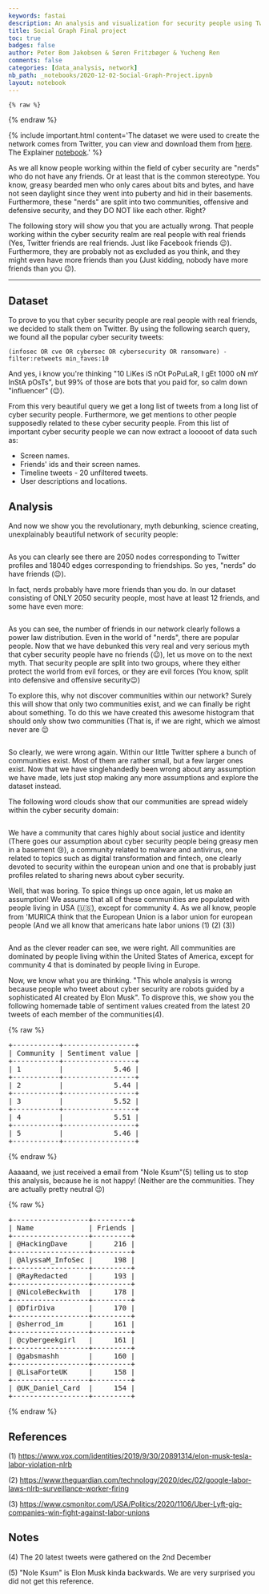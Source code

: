 ```yaml
---
keywords: fastai
description: An analysis and visualization for security people using Twitter data.
title: Social Graph Final project 
toc: true 
badges: false
author: Peter Bom Jakobsen & Søren Fritzbøger & Yucheng Ren 
comments: false
categories: [data_analysis, network]
nb_path: _notebooks/2020-12-02-Social-Graph-Project.ipynb
layout: notebook
---
```


<!--
#################################################
### THIS FILE WAS AUTOGENERATED! DO NOT EDIT! ###
#################################################
# file to edit: _notebooks/2020-12-02-Social-Graph-Project.ipynb
-->

<div class="container" id="notebook-container">
        
    {% raw %}
    
<div class="cell border-box-sizing code_cell rendered">

</div>
    {% endraw %}

<div class="cell border-box-sizing text_cell rendered"><div class="inner_cell">
<div class="text_cell_render border-box-sizing rendered_html">
<p>{% include important.html content='The dataset we were used to create the network comes from Twitter, you can view and download them from <a href="https://raw.githubusercontent.com/Glorforidor/SocialGraphAssignments/master/twitter_data.zip">here</a>. The Explainer <a href="">notebook</a>.' %}</p>

</div>
</div>
</div>
<div class="cell border-box-sizing text_cell rendered"><div class="inner_cell">
<div class="text_cell_render border-box-sizing rendered_html">
<p>As we all know people working within the field of cyber security are "nerds" who do not have any friends. Or at least that is the common stereotype. You know, greasy bearded men who only cares about bits and bytes, and have not seen daylight since they went into puberty and hid in their basements. Furthermore, these "nerds" are split into two communities, offensive and defensive security, and they DO NOT like each other. Right?</p>
<p>The following story will show you that you are actually wrong. That people working within the cyber security realm are real people with real friends (Yes, Twitter friends are real friends. Just like Facebook friends 😉). Furthermore, they are probably not as excluded as you think, and they might even have more friends than you (Just kidding, nobody have more friends than you 😉).</p>
<hr>

</div>
</div>
</div>
<div class="cell border-box-sizing text_cell rendered"><div class="inner_cell">
<div class="text_cell_render border-box-sizing rendered_html">
<h2 id="Dataset">Dataset<a class="anchor-link" href="#Dataset"> </a></h2><p>To prove to you that cyber security people are real people with real friends, we decided to stalk them on Twitter. By using the following search query, we found all the popular cyber security tweets:</p>
<p><code>(infosec OR cve OR cybersec OR cybersecurity OR ransomware) -filter:retweets min_faves:10</code></p>
<p>And yes, i know you're thinking "10 LiKes iS nOt PoPuLaR, I gEt 1000 oN mY InStA pOsTs", but 99% of those are bots that you paid for, so calm down "influencer" (😉).</p>
<p>From this very beautiful query we get a long list of tweets from a long list of cyber security people. Furthermore, we get mentions to other people supposedly related to these cyber security people. From this list of important cyber security people we can now extract a looooot of data such as:</p>
<ul>
<li>Screen names.</li>
<li>Friends' ids and their screen names.</li>
<li>Timeline tweets - 20 unfiltered tweets.</li>
<li>User descriptions and locations.</li>
</ul>

</div>
</div>
</div>
<div class="cell border-box-sizing text_cell rendered"><div class="inner_cell">
<div class="text_cell_render border-box-sizing rendered_html">
<h2 id="Analysis">Analysis<a class="anchor-link" href="#Analysis"> </a></h2><p>And now we show you the revolutionary, myth debunking, science creating, unexplainably beautiful network of security people:</p>

</div>
</div>
</div>
<div class="cell border-box-sizing text_cell rendered"><div class="inner_cell">
<div class="text_cell_render border-box-sizing rendered_html">
<p><img src="/02806-final-project/images/copied_from_nb/imgs/network.png" alt=""></p>

</div>
</div>
</div>
<div class="cell border-box-sizing text_cell rendered"><div class="inner_cell">
<div class="text_cell_render border-box-sizing rendered_html">
<p>As you can clearly see there are 2050 nodes corresponding to Twitter profiles and 18040 edges corresponding to friendships. So yes, "nerds" do have friends (😉).</p>
<p>In fact, nerds probably have more friends than you do. In our dataset consisting of ONLY 2050 security people, most have at least 12 friends, and some have even more:</p>

</div>
</div>
</div>
<div class="cell border-box-sizing text_cell rendered"><div class="inner_cell">
<div class="text_cell_render border-box-sizing rendered_html">
<p><img src="/02806-final-project/images/copied_from_nb/imgs/degree_distribution.png" alt=""></p>

</div>
</div>
</div>
<div class="cell border-box-sizing text_cell rendered"><div class="inner_cell">
<div class="text_cell_render border-box-sizing rendered_html">
<p>As you can see, the number of friends in our network clearly follows a power law distribution. Even in the world of "nerds", there are popular people. Now that we have debunked this very real and very serious myth that cyber security people have no friends (😉), let us move on to the next myth. That security people are split into two groups, where they either protect the world from evil forces, or they are evil forces (You know, split into defensive and offensive security😉)</p>
<p>To explore this, why not discover communities within our network? Surely this will show that only two communities exist, and we can finally be right about something. To do this we have created this awesome histogram that should only show two communities (That is, if we are right, which we almost never are 😉</p>

</div>
</div>
</div>
<div class="cell border-box-sizing text_cell rendered"><div class="inner_cell">
<div class="text_cell_render border-box-sizing rendered_html">
<p><img src="/02806-final-project/images/copied_from_nb/imgs/community_size.png" alt=""></p>

</div>
</div>
</div>
<div class="cell border-box-sizing text_cell rendered"><div class="inner_cell">
<div class="text_cell_render border-box-sizing rendered_html">
<p>So clearly, we were wrong again. Within our little Twitter sphere a bunch of communities exist. Most of them are rather small, but a few larger ones exist. Now that we have singlehandedly been wrong about any assumption we have made, lets just stop making any more assumptions and  explore the dataset instead.</p>
<p>The following word clouds show that our communities are spread widely within the cyber security domain:</p>

</div>
</div>
</div>
<div class="cell border-box-sizing text_cell rendered"><div class="inner_cell">
<div class="text_cell_render border-box-sizing rendered_html">
<p><img src="/02806-final-project/images/copied_from_nb/imgs/wordcloud1.png" alt=""></p>

</div>
</div>
</div>
<div class="cell border-box-sizing text_cell rendered"><div class="inner_cell">
<div class="text_cell_render border-box-sizing rendered_html">
<p>We have a community that cares highly about social justice and identity (There goes our assumption about cyber security people being greasy men in a basement 😢), a community related to malware and antivirus, one related to topics such as digital transformation and fintech, one clearly devoted to security within the european union and one that is probably just profiles related to sharing news about cyber security.</p>
<p>Well, that was boring. To spice things up once again, let us make an assumption! We assume that all of these communities are populated with people living in USA (🇺🇸), except for community 4. As we all know, people from 'MURICA think that the European Union is a labor union for european people (And we all know that americans hate labor unions (1) (2) (3))</p>

</div>
</div>
</div>
<div class="cell border-box-sizing text_cell rendered"><div class="inner_cell">
<div class="text_cell_render border-box-sizing rendered_html">
<p><img src="/02806-final-project/images/copied_from_nb/imgs/wordcloud2.png" alt=""></p>

</div>
</div>
</div>
<div class="cell border-box-sizing text_cell rendered"><div class="inner_cell">
<div class="text_cell_render border-box-sizing rendered_html">
<p>And as the clever reader can see, we were right. All communities are dominated by people living within the United States of America, except for community 4 that is dominated by people living in Europe.</p>
<p>Now, we know what you are thinking. "This whole analysis is wrong because people who tweet about cyber security are robots guided by a sophisticated AI created by Elon Musk". To disprove this, we show you the following homemade table of sentiment values created from the latest 20 tweets of each member of the communities(4).</p>

</div>
</div>
</div>
    {% raw %}
    
<div class="cell border-box-sizing code_cell rendered">

<div class="output_wrapper">
<div class="output">

<div class="output_area">

<div class="output_subarea output_stream output_stdout output_text">
<pre>+-----------+-----------------+
| Community | Sentiment value |
+-----------+-----------------+
| 1         |            5.46 |
+-----------+-----------------+
| 2         |            5.44 |
+-----------+-----------------+
| 3         |            5.52 |
+-----------+-----------------+
| 4         |            5.51 |
+-----------+-----------------+
| 5         |            5.46 |
+-----------+-----------------+
</pre>
</div>
</div>

</div>
</div>

</div>
    {% endraw %}

<div class="cell border-box-sizing text_cell rendered"><div class="inner_cell">
<div class="text_cell_render border-box-sizing rendered_html">
<p>Aaaaand, we just received a email from "Nole Ksum"(5) telling us to stop this analysis, because he is not happy! (Neither are the communities. They are actually pretty neutral 😉)</p>

</div>
</div>
</div>
    {% raw %}
    
<div class="cell border-box-sizing code_cell rendered">

<div class="output_wrapper">
<div class="output">

<div class="output_area">

<div class="output_subarea output_stream output_stdout output_text">
<pre>+------------------+---------+
| Name             | Friends |
+------------------+---------+
| @HackingDave     |     216 |
+------------------+---------+
| @AlyssaM_InfoSec |     198 |
+------------------+---------+
| @RayRedacted     |     193 |
+------------------+---------+
| @NicoleBeckwith  |     178 |
+------------------+---------+
| @DfirDiva        |     170 |
+------------------+---------+
| @sherrod_im      |     161 |
+------------------+---------+
| @cybergeekgirl   |     161 |
+------------------+---------+
| @gabsmashh       |     160 |
+------------------+---------+
| @LisaForteUK     |     158 |
+------------------+---------+
| @UK_Daniel_Card  |     154 |
+------------------+---------+
</pre>
</div>
</div>

</div>
</div>

</div>
    {% endraw %}

<div class="cell border-box-sizing text_cell rendered"><div class="inner_cell">
<div class="text_cell_render border-box-sizing rendered_html">
<h2 id="References">References<a class="anchor-link" href="#References"> </a></h2><p>(1) <a href="https://www.vox.com/identities/2019/9/30/20891314/elon-musk-tesla-labor-violation-nlrb">https://www.vox.com/identities/2019/9/30/20891314/elon-musk-tesla-labor-violation-nlrb</a></p>
<p>(2) <a href="https://www.theguardian.com/technology/2020/dec/02/google-labor-laws-nlrb-surveillance-worker-firing">https://www.theguardian.com/technology/2020/dec/02/google-labor-laws-nlrb-surveillance-worker-firing</a></p>
<p>(3) <a href="https://www.csmonitor.com/USA/Politics/2020/1106/Uber-Lyft-gig-companies-win-fight-against-labor-unions">https://www.csmonitor.com/USA/Politics/2020/1106/Uber-Lyft-gig-companies-win-fight-against-labor-unions</a></p>

</div>
</div>
</div>
<div class="cell border-box-sizing text_cell rendered"><div class="inner_cell">
<div class="text_cell_render border-box-sizing rendered_html">
<h2 id="Notes">Notes<a class="anchor-link" href="#Notes"> </a></h2><p>(4) The 20 latest tweets were gathered on the 2nd December</p>
<p>(5) "Nole Ksum" is Elon Musk kinda backwards. We are very surprised you did not get this reference.</p>

</div>
</div>
</div>
</div>
 

